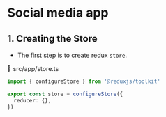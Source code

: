 # Social media app

## 1. Creating the Store

- The first step is to create redux `store`.

📁 src/app/store.ts

```ts
import { configureStore } from '@reduxjs/toolkit'

export const store = configureStore({
  reducer: {},
})
```
